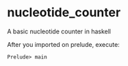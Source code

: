 # nucleotide_counter
A basic nucleotide counter in haskell

After you imported on prelude, execute:

`Prelude> main`
